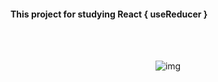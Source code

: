 #### This project for studying React { useReducer }

<br>
<br>
<p align="center">
<img src="https://user-images.githubusercontent.com/65863834/130621607-9f441f4b-46c2-4840-ae55-bb454232d179.gif" alt="img" />
</p>

<br>
<br>
<br>
